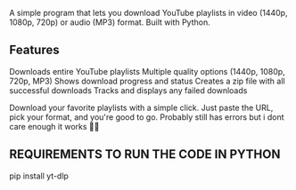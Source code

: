 A simple program that lets you download YouTube playlists in video (1440p, 1080p, 720p) or audio (MP3) format. Built with Python.

## Features

Downloads entire YouTube playlists
Multiple quality options (1440p, 1080p, 720p, MP3)
Shows download progress and status
Creates a zip file with all successful downloads
Tracks and displays any failed downloads

Download your favorite playlists with a simple click. Just paste the URL, pick your format, and you're good to go.
Probably still has errors but i dont care enough it works 🤷‍♂️

## REQUIREMENTS TO RUN THE CODE IN PYTHON
pip install yt-dlp
